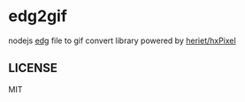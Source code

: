 # edg2gif

nodejs [edg](https://takabosoft.com/edge2) file to gif convert library powered by [heriet/hxPixel](https://github.com/heriet/hxPixel)

## LICENSE

MIT
